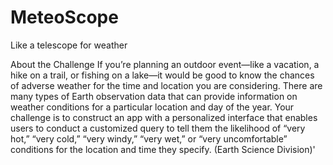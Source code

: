 # MeteoScope
Like a telescope for weather

About the Challenge
If you’re planning an outdoor event—like a vacation, a hike on a trail, or fishing on a lake—it would be good to know the chances of adverse weather for the time and location you are considering. There are many types of Earth observation data that can provide information on weather conditions for a particular location and day of the year. Your challenge is to construct an app with a personalized interface that enables users to conduct a customized query to tell them the likelihood of “very hot,” “very cold,” “very windy,” “very wet,” or “very uncomfortable” conditions for the location and time they specify. (Earth Science Division)'
